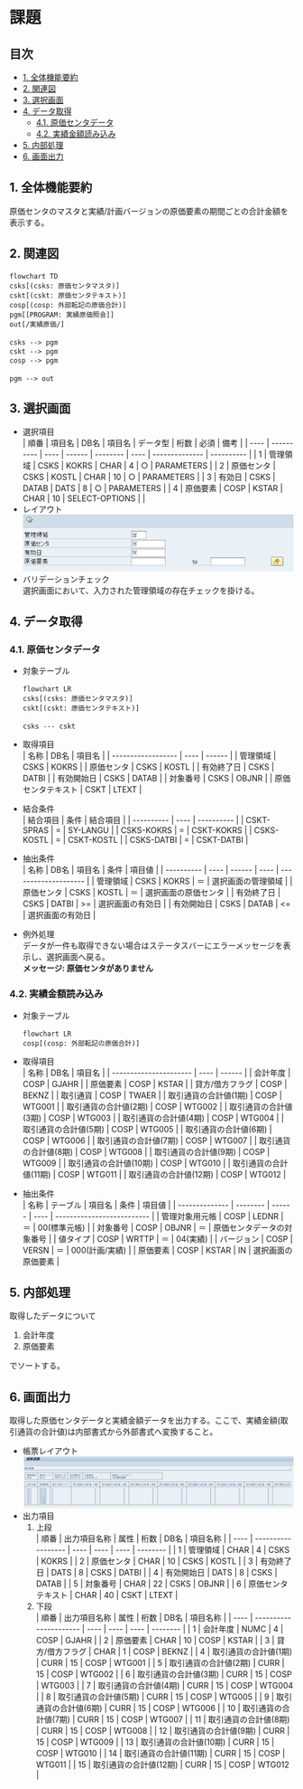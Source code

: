 # 課題 <!-- omit in toc -->

## 目次 <!-- omit in toc -->

- [1. 全体機能要約](#1-全体機能要約)
- [2. 関連図](#2-関連図)
- [3. 選択画面](#3-選択画面)
- [4. データ取得](#4-データ取得)
  - [4.1. 原価センタデータ](#41-原価センタデータ)
  - [4.2. 実績金額読み込み](#42-実績金額読み込み)
- [5. 内部処理](#5-内部処理)
- [6. 画面出力](#6-画面出力)

## 1. 全体機能要約

原価センタのマスタと実績/計画バージョンの原価要素の期間ごとの合計金額を表示する。

## 2. 関連図

```mermaid
flowchart TD
csks[(csks: 原価センタマスタ)]
cskt[(cskt: 原価センタテキスト)]
cosp[(cosp: 外部転記の原価合計)]
pgm[[PROGRAM: 実績原価照会]]
out[/実績原価/]

csks --> pgm
cskt --> pgm
cosp --> pgm

pgm --> out
```

## 3. 選択画面

- 選択項目  
  | 順番 | 項目名     | DB名 | 項目名 | データ型 | 桁数 | 必須           | 備考       |
  | ---- | ---------- | ---- | ------ | -------- | ---- | -------------- | ---------- |
  | 1    | 管理領域   | CSKS | KOKRS  | CHAR     | 4    | ○              | PARAMETERS |
  | 2    | 原価センタ | CSKS | KOSTL  | CHAR     | 10   | ○              | PARAMETERS |
  | 3    | 有効日     | CSKS | DATAB  | DATS     | 8    | ○              | PARAMETERS |
  | 4    | 原価要素   | COSP | KSTAR  | CHAR     | 10   | SELECT-OPTIONS |            |
- レイアウト  
  ![選択画面](./img/training_001.png)
- バリデーションチェック  
  選択画面において、入力された管理領域の存在チェックを掛ける。

## 4. データ取得

### 4.1. 原価センタデータ

- 対象テーブル  

  ```mermaid
  flowchart LR
  csks[(csks: 原価センタマスタ)]
  cskt[(cskt: 原価センタテキスト)]

  csks --- cskt
  ```

- 取得項目  
  | 名称               | DB名 | 項目名 |
  | ------------------ | ---- | ------ |
  | 管理領域           | CSKS | KOKRS  |
  | 原価センタ         | CSKS | KOSTL  |
  | 有効終了日         | CSKS | DATBI  |
  | 有効開始日         | CSKS | DATAB  |
  | 対象番号           | CSKS | OBJNR  |
  | 原価センタテキスト | CSKT | LTEXT  |
- 結合条件  
  | 結合項目   | 条件 | 結合項目   |
  | ---------- | ---- | ---------- |
  | CSKT-SPRAS | =    | SY-LANGU   |
  | CSKS-KOKRS | =    | CSKT-KOKRS |
  | CSKS-KOSTL | =    | CSKT-KOSTL |
  | CSKS-DATBI | =    | CSKT-DATBI |
- 抽出条件  
  | 名称       | DB名 | 項目名 | 条件 | 項目値               |
  | ---------- | ---- | ------ | ---- | -------------------- |
  | 管理領域   | CSKS | KOKRS  | ＝   | 選択画面の管理領域   |
  | 原価センタ | CSKS | KOSTL  | ＝   | 選択画面の原価センタ |
  | 有効終了日 | CSKS | DATBI  | >=   | 選択画面の有効日     |
  | 有効開始日 | CSKS | DATAB  | <=   | 選択画面の有効日     |
- 例外処理  
  データが一件も取得できない場合はステータスバーにエラーメッセージを表示し、選択画面へ戻る。  
  **メッセージ: 原価センタがありません**

### 4.2. 実績金額読み込み

- 対象テーブル  

  ```mermaid
  flowchart LR
  cosp[(cosp: 外部転記の原価合計)]
  ```

- 取得項目  
  | 名称                   | DB名 | 項目名 |
  | ---------------------- | ---- | ------ |
  | 会計年度               | COSP | GJAHR  |
  | 原価要素               | COSP | KSTAR  |
  | 貸方/借方フラグ        | COSP | BEKNZ  |
  | 取引通貨               | COSP | TWAER  |
  | 取引通貨の合計値(1期)  | COSP | WTG001 |
  | 取引通貨の合計値(2期)  | COSP | WTG002 |
  | 取引通貨の合計値(3期)  | COSP | WTG003 |
  | 取引通貨の合計値(4期)  | COSP | WTG004 |
  | 取引通貨の合計値(5期)  | COSP | WTG005 |
  | 取引通貨の合計値(6期)  | COSP | WTG006 |
  | 取引通貨の合計値(7期)  | COSP | WTG007 |
  | 取引通貨の合計値(8期)  | COSP | WTG008 |
  | 取引通貨の合計値(9期)  | COSP | WTG009 |
  | 取引通貨の合計値(10期) | COSP | WTG010 |
  | 取引通貨の合計値(11期) | COSP | WTG011 |
  | 取引通貨の合計値(12期) | COSP | WTG012 |
- 抽出条件  
  | 名称           | テーブル | 項目名 | 条件 | 項目値                     |
  | -------------- | -------- | ------ | ---- | -------------------------- |
  | 管理対象用元帳 | COSP     | LEDNR  | ＝   | 00(標準元帳)               |
  | 対象番号       | COSP     | OBJNR  | ＝   | 原価センタデータの対象番号 |
  | 値タイプ       | COSP     | WRTTP  | ＝   | 04(実績)                   |
  | バージョン     | COSP     | VERSN  | ＝   | 000(計画/実績)             |
  | 原価要素       | COSP     | KSTAR  | IN   | 選択画面の原価要素         |

## 5. 内部処理

取得したデータについて

1. 会計年度
2. 原価要素

でソートする。

## 6. 画面出力

取得した原価センタデータと実績金額データを出力する。ここで、実績金額(取引通貨の合計値)は内部書式から外部書式へ変換すること。

- 帳票レイアウト  
  ![帳票レイアウト](./img/training_002.png)
- 出力項目  
  1. 上段  
     | 順番 | 出力項目名称       | 属性 | 桁数 | DB名 | 項目名称 |
     | ---- | ------------------ | ---- | ---- | ---- | -------- |
     | 1    | 管理領域           | CHAR | 4    | CSKS | KOKRS    |
     | 2    | 原価センタ         | CHAR | 10   | CSKS | KOSTL    |
     | 3    | 有効終了日         | DATS | 8    | CSKS | DATBI    |
     | 4    | 有効開始日         | DATS | 8    | CSKS | DATAB    |
     | 5    | 対象番号           | CHAR | 22   | CSKS | OBJNR    |
     | 6    | 原価センタテキスト | CHAR | 40   | CSKT | LTEXT    |
  2. 下段  
     | 順番 | 出力項目名称           | 属性 | 桁数 | DB名 | 項目名称 |
     | ---- | ---------------------- | ---- | ---- | ---- | -------- |
     | 1    | 会計年度               | NUMC | 4    | COSP | GJAHR    |
     | 2    | 原価要素               | CHAR | 10   | COSP | KSTAR    |
     | 3    | 貸方/借方フラグ        | CHAR | 1    | COSP | BEKNZ    |
     | 4    | 取引通貨の合計値(1期)  | CURR | 15   | COSP | WTG001   |
     | 5    | 取引通貨の合計値(2期)  | CURR | 15   | COSP | WTG002   |
     | 6    | 取引通貨の合計値(3期)  | CURR | 15   | COSP | WTG003   |
     | 7    | 取引通貨の合計値(4期)  | CURR | 15   | COSP | WTG004   |
     | 8    | 取引通貨の合計値(5期)  | CURR | 15   | COSP | WTG005   |
     | 9    | 取引通貨の合計値(6期)  | CURR | 15   | COSP | WTG006   |
     | 10   | 取引通貨の合計値(7期)  | CURR | 15   | COSP | WTG007   |
     | 11   | 取引通貨の合計値(8期)  | CURR | 15   | COSP | WTG008   |
     | 12   | 取引通貨の合計値(9期)  | CURR | 15   | COSP | WTG009   |
     | 13   | 取引通貨の合計値(10期) | CURR | 15   | COSP | WTG010   |
     | 14   | 取引通貨の合計値(11期) | CURR | 15   | COSP | WTG011   |
     | 15   | 取引通貨の合計値(12期) | CURR | 15   | COSP | WTG012   |
